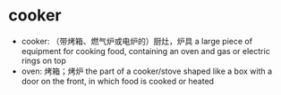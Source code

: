 # cooker

- cooker: （带烤箱、燃气炉或电炉的）厨灶，炉具 a large piece of equipment for cooking food, containing an oven and gas or electric rings on top
- oven: 烤箱；烤炉 the part of a cooker/stove shaped like a box with a door on the front, in which food is cooked or heated
